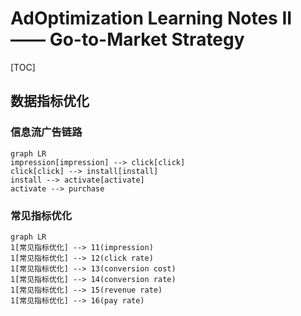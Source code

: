 # AdOptimization Learning Notes II —— Go-to-Market Strategy

[TOC]



## 数据指标优化

### 信息流广告链路

```mermaid
graph LR
impression[impression] --> click[click]
click[click] --> install[install]
install --> activate[activate]
activate --> purchase 
```

### 常见指标优化

```mermaid
graph LR
1[常见指标优化] --> 11(impression)
1[常见指标优化] --> 12(click rate)
1[常见指标优化] --> 13(conversion cost)
1[常见指标优化] --> 14(conversion rate)
1[常见指标优化] --> 15(revenue rate)
1[常见指标优化] --> 16(pay rate)
```